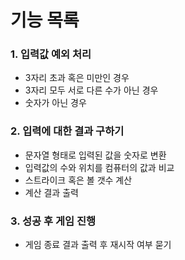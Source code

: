 # 기능 목록

### 1. 입력값 예외 처리
- 3자리 초과 혹은 미만인 경우
- 3자리 모두 서로 다른 수가 아닌 경우
- 숫자가 아닌 경우


### 2. 입력에 대한 결과 구하기

- 문자열 형태로 입력된 값을 숫자로 변환
- 입력값의 수와 위치를 컴퓨터의 값과 비교
- 스트라이크 혹은 볼 갯수 계산
- 계산 결과 출력

### 3. 성공 후 게임 진행
- 게임 종료 결과 출력 후 재시작 여부 묻기


